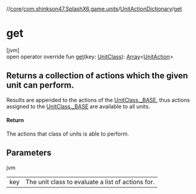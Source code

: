 //[core](../../../index.md)/[com.shinkson47.SplashX6.game.units](../index.md)/[UnitActionDictionary](index.md)/[get](get.md)

# get

[jvm]\
open operator override fun [get](get.md)(key: [UnitClass](../-unit-class/index.md)): [Array](https://kotlinlang.org/api/latest/jvm/stdlib/kotlin/-array/index.html)&lt;[UnitAction](../-unit-action/index.md)&gt;

##  Returns a collection of actions which the given unit can perform.

Results are appended to the actions of the [UnitClass._BASE](../-unit-class/_-b-a-s-e/index.md), thus actions assigned to the [UnitClass._BASE](../-unit-class/_-b-a-s-e/index.md) are available to all units.

#### Return

The actions that class of units is able to perform.

## Parameters

jvm

| | |
|---|---|
| key | The unit class to evaluate a list of actions for. |
